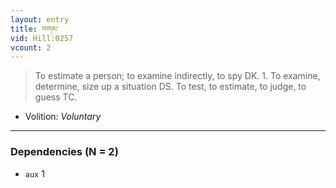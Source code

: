```yaml
---
layout: entry
title: བགམ་
vid: Hill:0257
vcount: 2
---
```

> To estimate a person; to examine indirectly, to spy DK\. 1\. To examine, determine, size up a situation DS\. To test, to estimate, to judge, to guess TC\.

* Volition: _Voluntary_

---

### Dependencies (N = 2)
* `aux` 1
